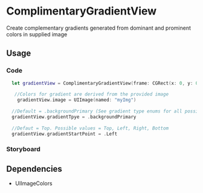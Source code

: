 # ComplimentaryGradientView
Create complementary gradients generated from dominant and prominent colors in supplied image


## Usage

### Code
```swift
  let gradientView = ComplimentaryGradientView(frame: CGRect(x: 0, y: 0, width: 300, height: 300))
  
   //Colors for gradient are derived from the provided image
    gradientView.image = UIImage(named: "myImg")
  
  //Default = .backgroundPrimary (See gradient type enums for all possible values)
  gradientView.gradientTpye = .backgroundPrimary
  
  //Defaut = Top. Possible values = Top, Left, Right, Bottom
  gradientView.gradientStartPoint = .Left

```

### Storyboard



## Dependencies

* UIImageColors <a href="" > <a/>
